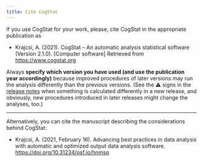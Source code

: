 ```yaml
---
title: Cite CogStat
---
```

If you use CogStat for your work, please, cite CogStat in the appropriate publication as

* Krajcsi, A. (2021). CogStat – An automatic analysis statistical software (Version 2.1.0). [Computer software] Retrieved from <https://www.cogstat.org>

Always **specify which version you have used (and use the publication year accordingly)** because improved procedures of later versions may run the analysis differently than the previous versions. (See the :warning: signs in the [release notes](https://github.com/cogstat/cogstat/blob/master/changelog.md) when something is calculated differently in a new release, and obviously, new procedures introduced in later releases might change the analyses, too.)

***

Alternatively, you can cite the manuscript describing the considerations behind CogStat:

* Krajcsi, A. (2021, February 16). Advancing best practices in data analysis with automatic and optimized output data analysis software. <https://doi.org/10.31234/osf.io/hnmsq>
